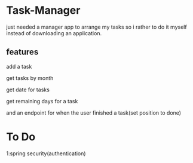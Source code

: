 # Task-Manager
just needed a manager app to arrange my tasks
so i rather to do it myself instead of downloading an application.

## features

add a task

get tasks by month

get date for tasks

get remaining days for a task

and an endpoint for when the user finished a task(set position to done)

# To Do
1:spring security(authentication)

